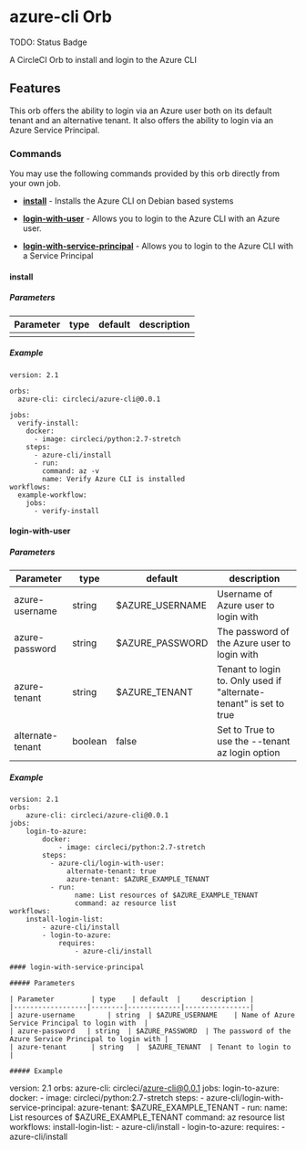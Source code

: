 # azure-cli Orb
TODO: Status Badge

A CircleCI Orb to install and login to the Azure CLI

## Features
This orb offers the ability to login via an Azure user both on its default tenant and an alternative tenant.
It also offers the ability to login via an Azure Service Principal.

### Commands
You may use the following commands provided by this orb directly from your own job.

- [**install**](#install) - Installs the Azure CLI on Debian based systems

- [**login-with-user**](#login-with-user) - Allows you to login to the Azure CLI with an Azure user.

- [**login-with-service-principal**](#login-with-service-principal) - Allows you to login to the Azure CLI with a Service Principal

#### install

##### Parameters

| Parameter         | type    | default  |     description |
|------------------|--------|-------------|----------------|
|         |   |     |  | 

##### Example

```
version: 2.1

orbs:
  azure-cli: circleci/azure-cli@0.0.1

jobs:
  verify-install:  
    docker:
      - image: circleci/python:2.7-stretch
    steps:
      - azure-cli/install
      - run:
        command: az -v
        name: Verify Azure CLI is installed
workflows:
  example-workflow:
    jobs:
      - verify-install
```


#### login-with-user 

##### Parameters

| Parameter         | type    | default  |     description |
|------------------|--------|-------------|----------------|
| azure-username        | string  | $AZURE_USERNAME    | Username of Azure user to login with  | 
| azure-password   | string  | $AZURE_PASSWORD  | The password of the Azure user to login with |
| azure-tenant      | string   |  $AZURE_TENANT  | Tenant to login to. Only used if "alternate-tenant" is set to true |
| alternate-tenant   | boolean  | false  | Set to True to use the --tenant az login option |

##### Example

```
version: 2.1
orbs:
    azure-cli: circleci/azure-cli@0.0.1
jobs:
    login-to-azure:
        docker: 
            - image: circleci/python:2.7-stretch
        steps:
          - azure-cli/login-with-user:
              alternate-tenant: true
              azure-tenant: $AZURE_EXAMPLE_TENANT
          - run: 
                name: List resources of $AZURE_EXAMPLE_TENANT
                command: az resource list 
workflows:
    install-login-list:
        - azure-cli/install
        - login-to-azure:
            requires:
                - azure-cli/install

#### login-with-service-principal 

##### Parameters

| Parameter         | type    | default  |     description |
|------------------|--------|-------------|----------------|
| azure-username        | string  | $AZURE_USERNAME    | Name of Azure Service Principal to login with  | 
| azure-password   | string  | $AZURE_PASSWORD  | The password of the Azure Service Principal to login with |
| azure-tenant      | string   |  $AZURE_TENANT  | Tenant to login to |

##### Example

```
version: 2.1
orbs:
    azure-cli: circleci/azure-cli@0.0.1
jobs:
    login-to-azure:
        docker: 
            - image: circleci/python:2.7-stretch
        steps:
          - azure-cli/login-with-service-principal:
              azure-tenant: $AZURE_EXAMPLE_TENANT
          - run: 
                name: List resources of $AZURE_EXAMPLE_TENANT
                command: az resource list 
workflows:
    install-login-list:
        - azure-cli/install
        - login-to-azure:
            requires:
                - azure-cli/install

```
